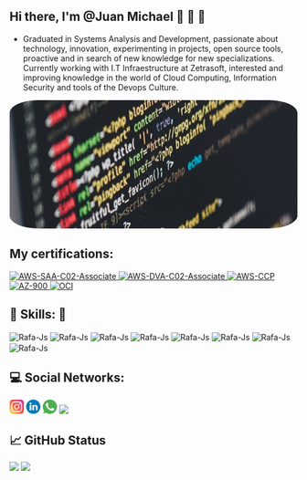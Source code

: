   ##   Hi there, I'm @Juan Michael 👋  🤖 🚀
 - Graduated in Systems Analysis and Development, passionate about technology, innovation, experimenting in projects, open source tools, proactive and in search of new knowledge for new specializations. Currently working with I.T Infraestructure at Zetrasoft, interested and improving knowledge in the world of Cloud Computing, Information Security and tools of the Devops Culture.

<div class="container">
<img src="profile-img.jpg"height="225" width="830" style="border-radius:10%">
</div>

## My certifications:

<div>
  
<a href="https://www.credly.com/earner/earned/badge/e57673ed-bc14-46cd-8417-08dfb5d2f5b8" target="_blank" title="AWS Certified Solutions Architect – Associate">
  <img src="https://d1.awsstatic.com/training-and-certification/certification-badges/AWS-Certified-Solutions-Architect-Associate_badge.3419559c682629072f1eb968d59dea0741772c0f.png" alt="AWS-SAA-C02-Associate" width="100">
</a>
  
<a href="https://www.credly.com/earner/earned/badge/9edfd084-8cd5-48b9-aee6-5183a96f64d9" target="_blank" title="AWS Certified Developer – Associate">
  <img src="https://d1.awsstatic.com/training-and-certification/certification-badges/AWS-Certified-Developer-Associate_badge.5c083fa855fe82c1cf2d0c8b883c265ec72a17c0.png" alt="AWS-DVA-C02-Associate" width="100">
</a>  

 <a href="https://www.credly.com/badges/9e7a6efe-c795-4566-9133-db57288442e8" target="_blank" title="AWS Certified Cloud Practitioner">
  <img src="https://d1.awsstatic.com/training-and-certification/certification-badges/AWS-Certified-Cloud-Practitioner_badge.634f8a21af2e0e956ed8905a72366146ba22b74c.png" alt="AWS-CCP" width="100">
</a>
  
  <a href="https://www.credly.com/badges/c9eee10f-612c-4ae2-ae7c-aabde15ea28d" target="_blank" title="Microsoft Certified: Azure Fundamentals">
  <img src="https://images.credly.com/images/be8fcaeb-c769-4858-b567-ffaaa73ce8cf/twitter_thumb_201604_image.png" alt="AZ-900" width="100">
</a>

   <a href="https://www.oracle.com/br/corporate/features/oracle-certification.html" target="_blank" title="OCI Foundation Associate">
  <img src="https://images.credly.com/images/27db49f3-8bae-4314-8a84-884935b569db/50_Oracle_Cloud_Infrastructure.png" alt="OCI" width="100">
</a>


</div>


## 📖 Skills: 🔧

<div>
 <img align="center" alt="Rafa-Js" height="25" width="80" src="https://img.shields.io/badge/AWS-%23FF9900.svg?style=for-the-badge&logo=amazon-aws&logoColor=white">
  <img align="center" alt="Rafa-Js" height="25" width="80" src="https://camo.githubusercontent.com/85dc47a56a4e73ae7b6e64b3b4416785497e74219ae179ae8faaaca10d5a78d9/68747470733a2f2f696d672e736869656c64732e696f2f62616467652f2d4769744875622d3138313731373f7374796c653d666c61742d737175617265266c6f676f3d676974687562">
  <img align="center" alt="Rafa-Js" height="25" width="80" src="https://img.shields.io/badge/Linux-FCC624?style=for-the-badge&logo=linux&logoColor=black">
   <img align="center" alt="Rafa-Js" height="25" width="80" src="https://img.shields.io/badge/Ubuntu-E95420?style=for-the-badge&logo=ubuntu&logoColor=white">
   <img align="center" alt="Rafa-Js" height="25" width="80" src="https://img.shields.io/badge/terraform-%235835CC.svg?style=for-the-badge&logo=terraform&logoColor=white">
   <img align="center" alt="Rafa-Js" height="25" width="80" src="https://img.shields.io/badge/docker-%230db7ed.svg?style=for-the-badge&logo=docker&logoColor=white">
  <img align="center" alt="Rafa-Js" height="25" width="80" src="https://camo.githubusercontent.com/edd3031a0956c904634f9a394267a6ba61e9a0bb95c9512a1fbc0725b4014d03/68747470733a2f2f696d672e736869656c64732e696f2f62616467652f2d4769742d626c61636b3f7374796c653d666c61742d737175617265266c6f676f3d676974">
  <img align="center" alt="Rafa-Js" height="25" width="80" src="https://camo.githubusercontent.com/639d2f4c43a01e8f0382589b9e2dae1d20161b6ec0bc9a40dcd99917f1b2286d/68747470733a2f2f696d672e736869656c64732e696f2f62616467652f2d5653436f64652d3030374143433f7374796c653d666c61742d737175617265266c6f676f3d76697375616c2d73747564696f2d636f6465266c6f676f436f6c6f723d7768697465">

</div>


## 💻 Social Networks:

[<img src="/icons/logo-instagram.svg" width="25">](https://www.instagram.com/jmichael__00/)
[<img src="/icons/logo-linkedin.svg" width="25">](https://www.linkedin.com/in/juan-michael-2979a016a/)
[<img src="/icons/logo-whatsapp.svg" width="25">](https://api.whatsapp.com/send?phone=5531975331181)
[<img src="/icons/logo-youtube.svg" width="25">](https://www.youtube.com/@journey_cloud_tech)

## 📈 GitHub Status 

 <div align="left">
 <img height="150em" src="https://github-readme-stats.vercel.app/api/top-langs/?username=juanmichael00&exclude_repo=KNN-Image-Classification&show_icons=true&hide_border=true&layout=compact&langs_count=8&theme=tokyonight"/>	
 <img height="150em" src="https://github-readme-stats.vercel.app/api?username=juanmichael00&show_icons=true&hide_border=true&count_private=true&include_all_commits=true&theme=tokyonight" />
 </div><br>	
 
 
